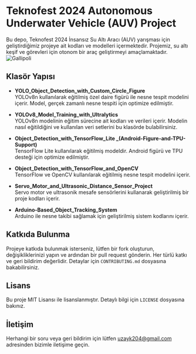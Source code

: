 # Teknofest 2024 Autonomous Underwater Vehicle (AUV) Project

Bu depo, Teknofest 2024 İnsansız Su Altı Aracı (AUV) yarışması için geliştirdiğimiz projeye ait kodları ve modelleri içermektedir. Projemiz, su altı keşif ve görevleri için otonom bir araç geliştirmeyi amaçlamaktadır. 
![Gallipoli](Gallipoli.png)

## Klasör Yapısı

- **YOLO_Object_Detection_with_Custom_Circle_Figure**  
  YOLOv8n kullanılarak eğitilmiş özel daire figürü ile nesne tespit modelini içerir. Model, gerçek zamanlı nesne tespiti için optimize edilmiştir.

- **YOLOv8_Model_Training_with_Ultralytics**  
  YOLOv8n modelinin eğitim sürecine ait kodları ve verileri içerir. Modelin nasıl eğitildiğini ve kullanılan veri setlerini bu klasörde bulabilirsiniz.

- **Object_Detection_with_TensorFlow_Lite _(Android-Figure-and-TPU-Support)**  
  TensorFlow Lite kullanılarak eğitilmiş modeldir. Android figürü ve TPU desteği için optimize edilmiştir.

- **Object_Detection_with_TensorFlow_and_OpenCV**  
  TensorFlow ve OpenCV kullanılarak eğitilmiş nesne tespit modelini içerir.

- **Servo_Motor_and_Ultrasonic_Distance_Sensor_Project**  
  Servo motor ve ultrasonik mesafe sensörlerini kullanarak geliştirilmiş bir proje kodları içerir.

- **Arduino-Based_Object_Tracking_System**  
  Arduino ile nesne takibi sağlamak için geliştirilmiş sistem kodlarını içerir.

## Katkıda Bulunma

Projeye katkıda bulunmak isterseniz, lütfen bir fork oluşturun, değişikliklerinizi yapın ve ardından bir pull request gönderin. Her türlü katkı ve geri bildirim değerlidir. Detaylar için `CONTRIBUTING.md` dosyasına bakabilirsiniz.

## Lisans

Bu proje MIT Lisansı ile lisanslanmıştır. Detaylı bilgi için `LICENSE` dosyasına bakınız.

## İletişim

Herhangi bir soru veya geri bildirim için lütfen uzayk204@gmail.com adresinden bizimle iletişime geçin.
